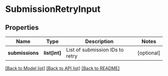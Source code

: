 # SubmissionRetryInput

## Properties
Name | Type | Description | Notes
------------ | ------------- | ------------- | -------------
**submissions** | **list[int]** | List of submission IDs to retry | [optional] 

[[Back to Model list]](../README.md#documentation-for-models) [[Back to API list]](../README.md#documentation-for-api-endpoints) [[Back to README]](../README.md)


